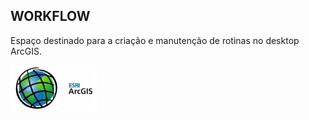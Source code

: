 ## **WORKFLOW**

Espaço destinado para a criação e manutenção de rotinas no desktop ArcGIS.

<p>
  <img src="esri.jpg", height=75 >
</p>
